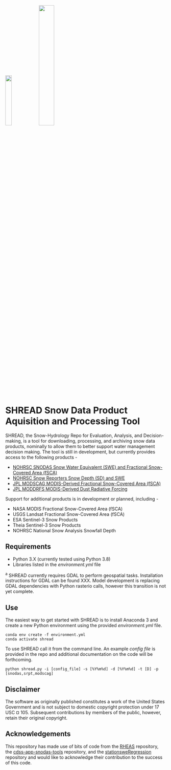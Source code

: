<div class="inline-block">
 <img src="https://github.com/usbr/SHREAD/blob/master/resources/images/logo_shread.png" width="20%" />
 <img src="https://github.com/usbr/SHREAD/blob/master/resources/images/logo_shreadtools.png" width="31%" />
</div>

# SHREAD Snow Data Product Aquisition and Processing Tool
SHREAD, the Snow-Hydrology Repo for Evaluation, Analysis, and Decision-making, is a tool for downloading, processing, and archiving snow data products, nominally to allow them to better support water management decision making. The tool is still in development, but currently provides access to the following products -
  * [NOHRSC SNODAS Snow Water Equivalent (SWE) and Fractional Snow-Covered Area (fSCA)](https://www.nohrsc.noaa.gov/technology/pdf/wsc2001.pdf)
  * [NOHRSC Snow Reporters Snow Depth (SD) and SWE](https://www.nohrsc.noaa.gov/nsa/)
  * [JPL MODSCAG MODIS-Derived Fractional Snow-Covered Area (fSCA)](https://doi.org/10.1016/j.rse.2009.01.001)
  * [JPL MODDRFS MODIS-Derived Dust Radiative Forcing](https://doi.org/10.1029/2012GL052457)
  
Support for additional products is in development or planned, including -
  
  * NASA MODIS Fractional Snow-Covered Area (fSCA)
  * USGS Landsat Fractional Snow-Covered Area (fSCA)
  * ESA Sentinel-3 Snow Products
  * Theia Sentinel-3 Snow Products
  * NOHRSC National Snow Analysis Snowfall Depth

## Requirements
* Python 3.X (currently tested using Python 3.8)
* Libraries listed in the *environment.yml* file

<sup>a</sup> SHREAD currently requires GDAL to perform geospatial tasks. Installation instructions for GDAL can be found XXX. Model development is replacing GDAL dependencies with Python rasterio calls, however this transition is not yet complete.

## Use
The easiest way to get started with SHREAD is to install Anaconda 3 and create a new Python environment using the provided *environment.yml* file.

    conda env create -f environment.yml
    conda activate shread

To use SHREAD call it from the command line. An example *config file* is provided in the repo and additional documentation on the code will be forthcoming.  

    python shread.py -i [config_file] -s [%Y%m%d] -d [%Y%m%d] -t [D] -p [snodas,srpt,modscag]

## Disclaimer
The software as originally published constitutes a work of the United States Government and is not subject to domestic copyright protection under 17 USC ¤ 105. Subsequent contributions by members of the public, however, retain their original copyright.

## Acknowledgements
This repository has made use of bits of code from the [RHEAS](https://github.com/nasa/RHEAS) repository, the [cdss-app-snodas-tools](https://github.com/OpenWaterFoundation/cdss-app-snodas-tools) repository, and the [stationsweRegression](https://github.com/hoargroup/stationsweRegression) repository and would like to acknowledge their contribution to the success of this code.
